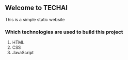 ## Welcome to TECHAI

This is a simple static website

### Which technologies are used to build this project

<ol>
<li>HTML</li>
<li>CSS</li>
<li>JavaScript</li>
</ol>
